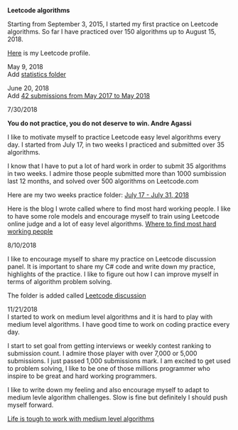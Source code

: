 **Leetcode algorithms**

Starting from September 3, 2015, I started my first practice on Leetcode algorithms. So far I have practiced over 150 algorithms up to August 15, 2018. 

[Here](https://leetcode.com/jianminchen/) is my Leetcode profile.

 
May 9, 2018<br>
Add [statistics folder](https://github.com/jianminchen/Leetcode_C-/tree/master/Practice%20statistics)<br>

June 20, 2018<br>
Add [42 submissions from May 2017 to May 2018](https://github.com/jianminchen/Leetcode_C-/tree/master/2017%20May%20-%202018%20May%2042%20Algorithms%20Submission)<br>

7/30/2018<br>

**You do not practice, you do not deserve to win. Andre Agassi**<br>

I like to motivate myself to practice Leetcode easy level algorithms every day. I started from July 17, in two weeks I practiced and submitted over 35 algorithms.

I know that I have to put a lot of hard work in order to submit 35 algorithms in two weeks. I admire those people submitted more than 1000 sumbission last 12 months, and solved over 500 algorithms on Leetcode.com

Here are my two weeks practice folder:
[July 17 - July 31, 2018](https://github.com/jianminchen/Leetcode_Julia/tree/master/By%20Date/2018%20July%2017%20-%20July%2031%20two%20week%20practice)

Here is the blog I wrote called where to find most hard working people. I like to have some role models and encourage myself to train using Leetcode online judge and a lot of easy level algorithms. 
[Where to find most hard working people](http://juliachencoding.blogspot.com/2018/07/where-to-find-most-hard-working-people.html)

8/10/2018<br>

I like to encourage myself to share my practice on Leetcode discussion panel. It is important to share my C# code and write down my practice, highlights of the practice. I like to figure out how I can improve myself in terms of algorithm problem solving. 

The folder is added called [Leetcode discussion](https://github.com/jianminchen/Leetcode_Julia/tree/master/Leetcode%20discussion)

11/21/2018<br>
I started to work on medium level algorithms and it is hard to play with medium level algorithms. I have good time to work on coding practice every day. 

I start to set goal from getting interviews or weekly contest ranking to submission count. I admire those player with over 7,000 or 5,000 submissions. I just passed 1,000 submissions mark. I am excited to get used to problem solving, I like to be one of those millions programmer who inspire to be great and hard working programmers. 

I like to write down my feeling and also encourage myself to adapt to medium levle algorithm challenges. Slow is fine but definitely I should push myself forward. 

[Life is tough to work with medium level algorithms](https://juliachencoding.blogspot.com/2018/11/life-is-tough-to-work-with-18-medium.html)<br>

